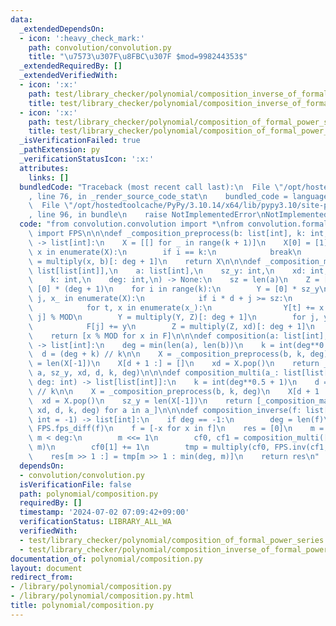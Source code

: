 ```yaml
---
data:
  _extendedDependsOn:
  - icon: ':heavy_check_mark:'
    path: convolution/convolution.py
    title: "\u7573\u307F\u8FBC\u307F $mod=998244353$"
  _extendedRequiredBy: []
  _extendedVerifiedWith:
  - icon: ':x:'
    path: test/library_checker/polynomial/composition_inverse_of_formal_power_series.test.py
    title: test/library_checker/polynomial/composition_inverse_of_formal_power_series.test.py
  - icon: ':x:'
    path: test/library_checker/polynomial/composition_of_formal_power_series.test.py
    title: test/library_checker/polynomial/composition_of_formal_power_series.test.py
  _isVerificationFailed: true
  _pathExtension: py
  _verificationStatusIcon: ':x:'
  attributes:
    links: []
  bundledCode: "Traceback (most recent call last):\n  File \"/opt/hostedtoolcache/PyPy/3.10.14/x64/lib/pypy3.10/site-packages/onlinejudge_verify/documentation/build.py\"\
    , line 76, in _render_source_code_stat\n    bundled_code = language.bundle(\n\
    \  File \"/opt/hostedtoolcache/PyPy/3.10.14/x64/lib/pypy3.10/site-packages/onlinejudge_verify/languages/python.py\"\
    , line 96, in bundle\n    raise NotImplementedError\nNotImplementedError\n"
  code: "from convolution.convolution import *\nfrom convolution.formal_power_series\
    \ import FPS\n\n\ndef _composition_preprocess(b: list[int], k: int, deg: int)\
    \ -> list[int]:\n    X = [[] for _ in range(k + 1)]\n    X[0] = [1]\n    for i,\
    \ x in enumerate(X):\n        if i == k:\n            break\n        X[i + 1]\
    \ = multiply(x, b)[: deg + 1]\n    return X\n\n\ndef _composition_main(\n    X:\
    \ list[list[int]],\n    a: list[int],\n    sz_y: int,\n    xd: int,\n    d: int,\n\
    \    k: int,\n    deg: int,\n) -> None:\n    sz = len(a)\n    Z = [1]\n    F =\
    \ [0] * (deg + 1)\n    for i in range(k):\n        Y = [0] * sz_y\n        for\
    \ j, x_ in enumerate(X):\n            if i * d + j >= sz:\n                break\n\
    \            for t, x in enumerate(x_):\n                Y[t] += x * a[i * d +\
    \ j] % MOD\n        Y = multiply(Y, Z)[: deg + 1]\n        for j, y in enumerate(Y):\n\
    \            F[j] += y\n        Z = multiply(Z, xd)[: deg + 1]\n    F.pop()\n\
    \    return [x % MOD for x in F]\n\n\ndef composition(a: list[int], b: list[int])\
    \ -> list[int]:\n    deg = min(len(a), len(b))\n    k = int(deg**0.5 + 1)\n  \
    \  d = (deg + k) // k\n\n    X = _composition_preprocess(b, k, deg)\n    sz_y\
    \ = len(X[-1])\n    X[d + 1 :] = []\n    xd = X.pop()\n    return _composition_main(X,\
    \ a, sz_y, xd, d, k, deg)\n\n\ndef composition_multi(a_: list[list[int]], b: list[int],\
    \ deg: int) -> list[list[int]]:\n    k = int(deg**0.5 + 1)\n    d = (deg + k)\
    \ // k\n\n    X = _composition_preprocess(b, k, deg)\n    X[d + 1 :] = []\n  \
    \  xd = X.pop()\n    sz_y = len(X[-1])\n    return [_composition_main(X, a, sz_y,\
    \ xd, d, k, deg) for a in a_]\n\n\ndef composition_inverse(f: list[int], deg:\
    \ int = -1) -> list[int]:\n    if deg == -1:\n        deg = len(f)\n    dfdx =\
    \ FPS.fps_diff(f)\n    f = [-x for x in f]\n    res = [0]\n    m = 1\n    while\
    \ m < deg:\n        m <<= 1\n        cf0, cf1 = composition_multi([f, dfdx], res,\
    \ m)\n        cf0[1] += 1\n        tmp = multiply(cf0, FPS.inv(cf1, m))\n    \
    \    res[m >> 1 :] = tmp[m >> 1 : min(deg, m)]\n    return res\n"
  dependsOn:
  - convolution/convolution.py
  isVerificationFile: false
  path: polynomial/composition.py
  requiredBy: []
  timestamp: '2024-07-02 07:09:42+09:00'
  verificationStatus: LIBRARY_ALL_WA
  verifiedWith:
  - test/library_checker/polynomial/composition_of_formal_power_series.test.py
  - test/library_checker/polynomial/composition_inverse_of_formal_power_series.test.py
documentation_of: polynomial/composition.py
layout: document
redirect_from:
- /library/polynomial/composition.py
- /library/polynomial/composition.py.html
title: polynomial/composition.py
---
```

